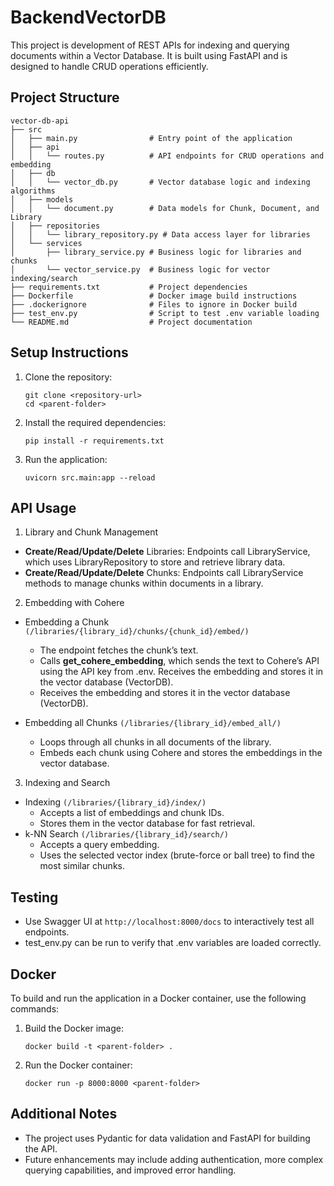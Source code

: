 # BackendVectorDB
This project is development of REST APIs for indexing and querying documents within a Vector Database. It is built using FastAPI and is designed to handle CRUD operations efficiently.

## Project Structure

```
vector-db-api
├── src
│   ├── main.py                # Entry point of the application
│   ├── api
│   │   └── routes.py          # API endpoints for CRUD operations and embedding
│   ├── db
│   │   └── vector_db.py       # Vector database logic and indexing algorithms
│   ├── models
│   │   └── document.py        # Data models for Chunk, Document, and Library
│   ├── repositories
│   │   └── library_repository.py # Data access layer for libraries
│   └── services
│       ├── library_service.py # Business logic for libraries and chunks
│       └── vector_service.py  # Business logic for vector indexing/search
├── requirements.txt           # Project dependencies
├── Dockerfile                 # Docker image build instructions
├── .dockerignore              # Files to ignore in Docker build
├── test_env.py                # Script to test .env variable loading
└── README.md                  # Project documentation
```

## Setup Instructions

1. Clone the repository:
   ```
   git clone <repository-url>
   cd <parent-folder>
   ```

2. Install the required dependencies:
   ```
   pip install -r requirements.txt
   ```

3. Run the application:
   ```
   uvicorn src.main:app --reload
   ```

## API Usage

1. Library and Chunk Management
- **Create/Read/Update/Delete** Libraries:
Endpoints call LibraryService, which uses LibraryRepository to store and retrieve library data.
- **Create/Read/Update/Delete** Chunks:
Endpoints call LibraryService methods to manage chunks within documents in a library.

2. Embedding with Cohere
- Embedding a Chunk ```(/libraries/{library_id}/chunks/{chunk_id}/embed/)```
   - The endpoint fetches the chunk’s text.
   - Calls **get_cohere_embedding**, which sends the text to Cohere’s API using the API key from .env. Receives the embedding and stores it in the vector database (VectorDB).
   - Receives the embedding and stores it in the vector database (VectorDB).

- Embedding all Chunks ```(/libraries/{library_id}/embed_all/)```
   - Loops through all chunks in all documents of the library.
   - Embeds each chunk using Cohere and stores the embeddings in the vector database.

3. Indexing and Search
- Indexing ```(/libraries/{library_id}/index/)```
   - Accepts a list of embeddings and chunk IDs.
   - Stores them in the vector database for fast retrieval.
- k-NN Search ```(/libraries/{library_id}/search/)```
   - Accepts a query embedding.
   - Uses the selected vector index (brute-force or ball tree) to find the most similar chunks.

## Testing
- Use Swagger UI at ```http://localhost:8000/docs``` to interactively test all endpoints.
- test_env.py can be run to verify that .env variables are loaded correctly.

## Docker

To build and run the application in a Docker container, use the following commands:

1. Build the Docker image:
   ```
   docker build -t <parent-folder> .
   ```

2. Run the Docker container:
   ```
   docker run -p 8000:8000 <parent-folder>
   ```

## Additional Notes

- The project uses Pydantic for data validation and FastAPI for building the API.
- Future enhancements may include adding authentication, more complex querying capabilities, and improved error handling.
